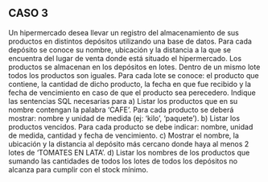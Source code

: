## CASO 3
Un hipermercado desea llevar un registro del almacenamiento de sus productos en distintos
depósitos utilizando una base de datos. Para cada depósito se conoce su nombre, ubicación y la
distancia a la que se encuentra del lugar de venta donde está situado el hipermercado. Los
productos se almacenan en los depósitos en lotes. Dentro de un mismo lote todos los productos
son iguales. Para cada lote se conoce: el producto que contiene, la cantidad de dicho producto,
la fecha en que fue recibido y la fecha de vencimiento en caso de que el producto sea
perecedero.
Indique las sentencias SQL necesarias para
a) Listar los productos que en su nombre contengan la palabra ‘CAFE’. Para cada producto se
deberá mostrar: nombre y unidad de medida (ej: ‘kilo’, ‘paquete’).
b) Listar los productos vencidos. Para cada producto se debe indicar: nombre, unidad de
medida, cantidad y fecha de vencimiento.
c) Mostrar el nombre, la ubicación y la distancia al depósito más cercano donde haya al menos
2 lotes de ‘TOMATES EN LATA’.
d) Listar los nombres de los productos que sumando las cantidades de todos los lotes de todos
los depósitos no alcanza para cumplir con el stock mínimo.